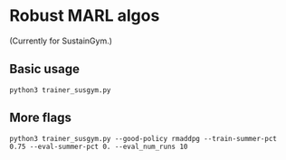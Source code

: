 # Robust MARL algos
(Currently for SustainGym.)

## Basic usage
`python3 trainer_susgym.py`

## More flags
`python3 trainer_susgym.py --good-policy rmaddpg --train-summer-pct 0.75 --eval-summer-pct 0. --eval_num_runs 10`
